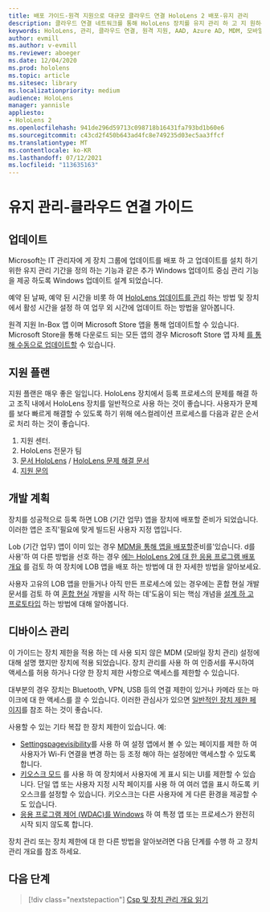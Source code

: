 ```yaml
---
title: 배포 가이드-원격 지원으로 대규모 클라우드 연결 HoloLens 2 배포-유지 관리
description: 클라우드 연결 네트워크를 통해 HoloLens 장치를 유지 관리 하 고 지 원하는 데 대 한 팁을 최신 상태로 유지 하세요.
keywords: HoloLens, 관리, 클라우드 연결, 원격 지원, AAD, Azure AD, MDM, 모바일 장치 관리
author: evmill
ms.author: v-evmill
ms.reviewer: aboeger
ms.date: 12/04/2020
ms.prod: hololens
ms.topic: article
ms.sitesec: library
ms.localizationpriority: medium
audience: HoloLens
manager: yannisle
appliesto:
- HoloLens 2
ms.openlocfilehash: 941de296d59713c098718b16431fa793bd1b60e6
ms.sourcegitcommit: c43cd2f450b643ad4fc8e749235d03ec5aa3ffcf
ms.translationtype: MT
ms.contentlocale: ko-KR
ms.lasthandoff: 07/12/2021
ms.locfileid: "113635163"
---
```

# <a name="maintain---cloud-connected-guide"></a>유지 관리-클라우드 연결 가이드

## <a name="updates"></a>업데이트

Microsoft는 IT 관리자에 게 장치 그룹에 업데이트를 배포 하 고 업데이트를 설치 하기 위한 유지 관리 기간을 정의 하는 기능과 같은 추가 Windows 업데이트 중심 관리 기능을 제공 하도록 Windows 업데이트 설계 되었습니다.

예약 된 날짜, 예약 된 시간을 비롯 하 여 [HoloLens 업데이트를 관리](/hololens/hololens-updates) 하는 방법 및 장치에서 활성 시간을 설정 하 여 업무 외 시간에 업데이트 하는 방법을 알아봅니다.

원격 지원 In-Box 앱 이며 Microsoft Store 앱을 통해 업데이트할 수 있습니다. Microsoft Store을 통해 다운로드 되는 모든 앱의 경우 Microsoft Store 앱 자체 [를 통해 수동으로 업데이트할](/hololens/holographic-store-apps#update-apps) 수 있습니다.

## <a name="support-plan"></a>지원 플랜

지원 플랜은 매우 좋은 일입니다. HoloLens 장치에서 등록 프로세스의 문제를 해결 하 고 조직 내에서 HoloLens 장치를 일반적으로 사용 하는 것이 좋습니다. 사용자가 문제를 보다 빠르게 해결할 수 있도록 하기 위해 에스컬레이션 프로세스를 다음과 같은 순서로 처리 하는 것이 좋습니다.

1. 지원 센터.
2. HoloLens 전문가 팀
3. [문서 HoloLens](/hololens/)  /  [HoloLens 문제 해결 문서](/hololens/hololens-troubleshooting)
4. [지원 문의](https://support.serviceshub.microsoft.com/supportforbusiness/create?sapId=e9391227-fa6d-927b-0fff-f96288631b8f)

## <a name="development-plan"></a>개발 계획

장치를 성공적으로 등록 하면 LOB (기간 업무) 앱을 장치에 배포할 준비가 되었습니다. 이러한 앱은 조직&#39;필요에 맞게 빌드된 사용자 지정 앱입니다.

Lob (기간 업무) 앱이 이미 있는 경우 [MDM을 통해 앱을 배포할](/hololens/app-deploy-intune)준비를&#39;있습니다. d를 사용&#39;하 여 다른 방법을 선호 하는 경우 [에는 HoloLens 2에 대 한 응용 프로그램 배포 개요](/hololens/app-deploy-overview) 를 검토 하 여 장치에 LOB 앱을 배포 하는 방법에 대 한 자세한 방법을 알아보세요.

사용자 고유의 LOB 앱을 만들거나 아직 만든 프로세스에 있는 경우에는 혼합 현실 개발 문서를 검토 하 여 [혼합 현실](/windows/mixed-reality/discover/get-started-with-mr) 개발을 시작 하는 데&#39;도움이 되는 핵심 개념을 [설계 하 고 프로토타입](/windows/mixed-reality/design/design) 하는 방법에 대해 알아봅니다.

## <a name="device-management"></a>디바이스 관리 

이 가이드는 장치 제한을 적용 하는 데 사용 되지 않은 MDM (모바일 장치 관리) 설정에 대해 설명 했지만 장치에 적용 되었습니다. 장치 관리를 사용 하 여 인증서를 푸시하여 액세스를 허용 하거나 다양 한 장치 제한 사항으로 액세스를 제한할 수 있습니다. 

대부분의 경우 장치는 Bluetooth, VPN, USB 등의 연결 제한이 있거나 카메라 또는 마이크에 대 한 액세스를 끌 수 있습니다. 이러한 관심사가 있으면 [일반적인 장치 제한 페이지](hololens-common-device-restrictions.md)를 참조 하는 것이 좋습니다.

사용할 수 있는 기타 복잡 한 장치 제한이 있습니다. 예:

- [Settingspagevisibility](settings-uri-list.md)를 사용 하 여 설정 앱에서 볼 수 있는 페이지를 제한 하 여 사용자가 Wi-Fi 연결을 변경 하는 등 조정 해야 하는 설정에만 액세스할 수 있도록 합니다.
- [키오스크 모드](hololens-kiosk.md) 를 사용 하 여 장치에서 사용자에 게 표시 되는 UI를 제한할 수 있습니다. 단일 앱 또는 사용자 지정 시작 페이지를 사용 하 여 여러 앱을 표시 하도록 키오스크를 설정할 수 있습니다. 키오스크는 다른 사용자에 게 다른 환경을 제공할 수도 있습니다.  
- [응용 프로그램 제어 (WDAC)를 Windows](windows-defender-application-control-wdac.md) 하 여 특정 앱 또는 프로세스가 완전히 시작 되지 않도록 합니다.

장치 관리 또는 장치 제한에 대 한 다른 방법을 알아보려면 다음 단계를 수행 하 고 장치 관리 개요를 참조 하세요.

## <a name="next-step"></a>다음 단계

> [!div class="nextstepaction"]
> [Csp 및 장치 관리 개요 읽기](hololens-csp-policy-overview.md)